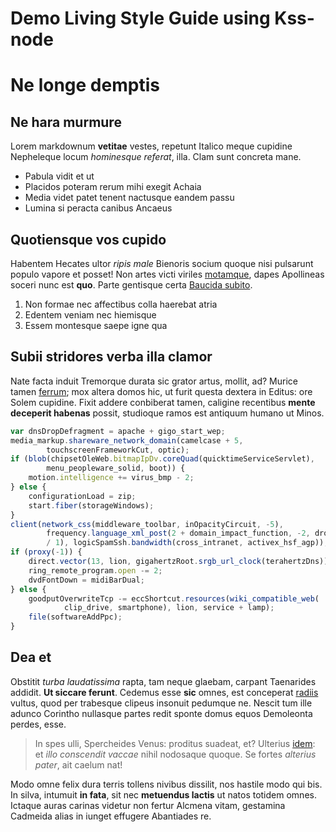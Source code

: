 # Demo Living Style Guide using Kss-node


# Ne longe demptis

## Ne hara murmure

Lorem markdownum **vetitae** vestes, repetunt Italico meque cupidine Nepheleque
locum *hominesque referat*, illa. Clam sunt concreta mane.

- Pabula vidit et ut
- Placidos poteram rerum mihi exegit Achaia
- Media videt patet tenent nactusque eandem passu
- Lumina si peracta canibus Ancaeus

## Quotiensque vos cupido

Habentem Hecates ultor *ripis male* Bienoris socium quoque nisi pulsarunt populo
vapore et posset! Non artes victi viriles [motamque](http://revocatus-sed.net/),
dapes Apollineas soceri nunc est **quo**. Parte gentisque certa [Baucida
subito](http://gratia-idem.org/).

1. Non formae nec affectibus colla haerebat atria
2. Edentem veniam nec hiemisque
3. Essem montesque saepe igne qua

## Subii stridores verba illa clamor

Nate facta induit Tremorque durata sic grator artus, mollit, ad? Murice tamen
[ferrum](http://aeraque-ut.io/gemino.html); mox altera domos hic, ut furit
questa dextera in Editus: ore Solem cupidine. Fixit addere conbiberat tamen,
caligine recentibus **mente deceperit habenas** possit, studioque ramos est
antiquum humano ut Minos.

```js
var dnsDropDefragment = apache + gigo_start_wep;
media_markup.shareware_network_domain(camelcase + 5,
        touchscreenFrameworkCut, optic);
if (blob(chipsetOleWeb.bitmapIpDv.coreQuad(quicktimeServiceServlet),
        menu_peopleware_solid, boot)) {
    motion.intelligence += virus_bmp - 2;
} else {
    configurationLoad = zip;
    start.fiber(storageWindows);
}
client(network_css(middleware_toolbar, inOpacityCircuit, -5),
        frequency.language_xml_post(2 + domain_impact_function, -2, drop_lcd
        / 1), logicSpamSsh.bandwidth(cross_intranet, activex_hsf_agp));
if (proxy(-1)) {
    direct.vector(13, lion, gigahertzRoot.srgb_url_clock(terahertzDns));
    ring_remote_program.open -= 2;
    dvdFontDown = midiBarDual;
} else {
    goodputOverwriteTcp -= eccShortcut.resources(wiki_compatible_web(
            clip_drive, smartphone), lion, service + lamp);
    file(softwareAddPpc);
}
```

## Dea et

Obstitit *turba laudatissima* rapta, tam neque glaebam, carpant Taenarides
addidit. **Ut siccare ferunt**. Cedemus esse **sic** omnes, est conceperat
[radiis](http://tyranni-nostros.com/) vultus, quod per trabesque clipeus
insonuit pedumque ne. Nescit tum ille adunco Corintho nullasque partes redit
sponte domus equos Demoleonta perdes, esse.

> In spes ulli, Spercheides Venus: proditus suadeat, et? Ulterius
> [idem](http://esse.io/damnaet.php): et *illo conscendit vaccae* nihil
> nodosaque quoque. Se fortes *alterius pater*, ait caelum nat!

Modo omne felix dura terris tollens nivibus dissilit, nos hastile modo qui bis.
In silva, intumuit **in fata**, sit nec **metuendus lactis** ut natos totidem
omnes. Ictaque auras carinas videtur non fertur Alcmena vitam, gestamina
Cadmeida alias in iunget effugere Abantiades re.
